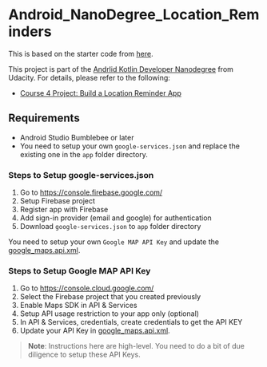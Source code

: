 # Android_NanoDegree_Location_Reminders

This is based on the starter code from [here](https://github.com/udacity/nd940-android-kotlin-c4-starter).

This project is part of the [Andrlid Kotlin Developer Nanodegree](https://vtsen.hashnode.dev/is-it-worth-to-pay-for-android-kotlin-developer-nanodegree) from Udacity. For details, please refer to the following:
- [Course 4 Project: Build a Location Reminder App](https://vtsen.hashnode.dev/android-kotlin-developer-nanodegree-projects-review#heading-course-4-project-build-a-location-reminder-app)


## Requirements
- Android Studio Bumblebee or later
- You need to setup your own `google-services.json` and replace the existing one in the `app` folder directory.

### Steps to Setup google-services.json
1. Go to https://console.firebase.google.com/
2. Setup Firebase project 
3. Register app with Firebase
4. Add sign-in provider (email and google) for authentication
5. Download `google-services.json` to `app` folder directory

You need to setup your own `Google MAP API Key` and update the [google_maps.api.xml](https://github.com/vinchamp77/Android_NanoDegree_Location_Reminders/blob/master/app/src/debug/res/values/google_maps_api.xml).

### Steps to Setup Google MAP API Key
1. Go to https://console.cloud.google.com/
2. Select the Firebase project that you created previously
3. Enable Maps SDK in API & Services
4. Setup API usage restriction to your app only (optional)
5. In API & Services, credentials, create credentials to get the API KEY
6. Update your API Key in [google_maps.api.xml](https://github.com/vinchamp77/Android_NanoDegree_Location_Reminders/blob/master/app/src/debug/res/values/google_maps_api.xml).

> **Note**: Instructions here are high-level. You need to do a bit of due diligence to setup these API Keys.
